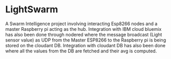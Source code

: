 # LightSwarm
A Swarm Intelligence project involving interacting Esp8266 nodes and a master Raspberry pi acting as the hub. Integration with IBM cloud bluemix has also been done through nodered where the message broadcast (Light sensor value) as UDP from the Master ESP8266 to the Raspberry pi is being stored on the cloudant DB. Integration with cloudant DB has also been done where all the values from the DB are fetched and their avg is computed. 
